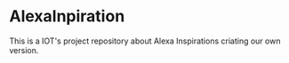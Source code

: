 # AlexaInpiration
This is a IOT's project repository about Alexa Inspirations criating our own version.
